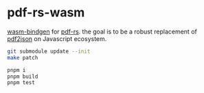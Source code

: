 # pdf-rs-wasm

[wasm-bindgen](https://github.com/rustwasm/wasm-bindgen/) for [pdf-rs](https://github.com/pdf-rs/pdf).
the goal is to be a robust replacement of [pdf2json](https://github.com/modesty/pdf2json) on Javascript ecosystem.

```sh
git submodule update --init
make patch

pnpm i
pnpm build
pnpm test
```
